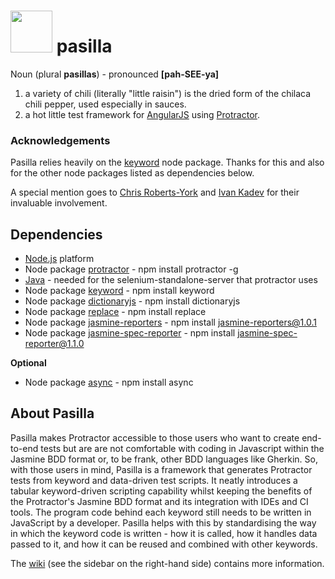 # <img width="67" src="https://github.com/jenglezou/pasilla/blob/master/documentation/ImagesForWiki/flame-clipart-red-flame-hi.png"/> pasilla 

Noun (plural **pasillas**) - pronounced **[pah-SEE-ya]**

1. a variety of chili (literally "little raisin") is the dried form of the chilaca chili pepper, used especially in sauces.
2. a hot little test framework for [AngularJS](https://angularjs.org/) using [Protractor](https://www.npmjs.com/package/protractor).

### Acknowledgements
Pasilla relies heavily on the [keyword](https://www.npmjs.com/package/keyword) node package. Thanks for this and also for the other node packages listed as dependencies below.

A special mention goes to [Chris Roberts-York](https://github.com/ChrisRobertsYork) and [Ivan Kadev](https://github.com/ivkad) for their invaluable involvement.

## Dependencies
* [Node.js](https://nodejs.org) platform
* Node package [protractor](https://www.npmjs.com/package/protractor) - npm install protractor -g
* [Java](https://java.com/en/download) - needed for the selenium-standalone-server that protractor uses
* Node package [keyword](https://www.npmjs.com/package/keyword) - npm install keyword
* Node package [dictionaryjs](https://www.npmjs.com/package/dictionaryjs) - npm install dictionaryjs
* Node package [replace](https://www.npmjs.com/package/replace) - npm install replace
* Node package [jasmine-reporters](https://www.npmjs.com/package/jasmine-reporters) - npm install jasmine-reporters@1.0.1
* Node package [jasmine-spec-reporter](https://www.npmjs.com/package/jasmine-spec-reporter) - npm install jasmine-spec-reporter@1.1.0

**Optional**
* Node package [async](https://www.npmjs.com/package/async) - npm install async

## About Pasilla
Pasilla makes Protractor accessible to those users who want to create end-to-end tests but are are not comfortable with coding in Javascript within the Jasmine BDD format or, to be frank, other BDD languages like Gherkin. So, with those users in mind, Pasilla is a framework that generates Protractor tests from keyword and data-driven test scripts. It neatly introduces a tabular keyword-driven scripting capability whilst keeping the benefits of the Protractor's Jasmine BDD format and its integration with IDEs and CI tools. The program code behind each keyword still needs to be written in JavaScript by a developer. Pasilla helps with this by standardising the way in which the keyword code is written - how it is called, how it handles data passed to it, and how it can be reused and combined with other keywords.

The [wiki](https://github.com/jenglezou/pasilla/wiki) (see the sidebar on the right-hand side) contains more information.

